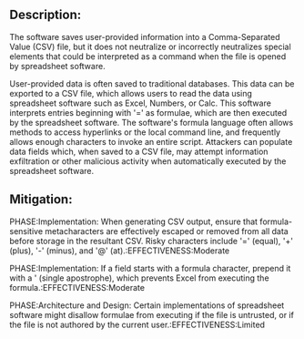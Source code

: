 ## Description:

The software saves user-provided information into a Comma-Separated Value (CSV) file, but it does not neutralize or incorrectly neutralizes special elements that could be interpreted as a command when the file is opened by spreadsheet software.

User-provided data is often saved to traditional databases. This data can be exported to a CSV file, which allows users to read the data using spreadsheet software such as Excel, Numbers, or Calc. This software interprets entries beginning with '=' as formulae, which are then executed by the spreadsheet software. The software's formula language often allows methods to access hyperlinks or the local command line, and frequently allows enough characters to invoke an entire script. Attackers can populate data fields which, when saved to a CSV file, may attempt information exfiltration or other malicious activity when automatically executed by the spreadsheet software.

## Mitigation:


PHASE:Implementation:
When generating CSV output, ensure that formula-sensitive metacharacters are effectively escaped or removed from all data before storage in the resultant CSV. Risky characters include '=' (equal), '+' (plus), '-' (minus), and '@' (at).:EFFECTIVENESS:Moderate

PHASE:Implementation:
If a field starts with a formula character, prepend it with a ' (single apostrophe), which prevents Excel from executing the formula.:EFFECTIVENESS:Moderate

PHASE:Architecture and Design:
Certain implementations of spreadsheet software might disallow formulae from executing if the file is untrusted, or if the file is not authored by the current user.:EFFECTIVENESS:Limited


